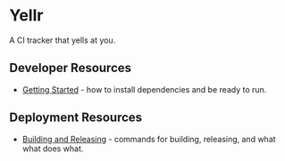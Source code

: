 # Yellr

A CI tracker that yells at you.

## Developer Resources

* [Getting Started](getting_started.md) - how to install dependencies and be ready to run.

## Deployment Resources

* [Building and Releasing](BUILDING_AND_RELEASING.md) - commands for building, releasing, and what what does what.